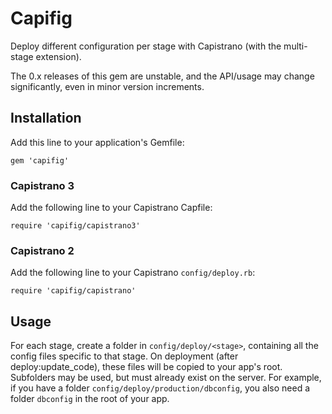 # Capifig

Deploy different configuration per stage with Capistrano (with the multi-stage extension).

The 0.x releases of this gem are unstable, and the API/usage may change significantly, even in minor version
increments.

## Installation

Add this line to your application's Gemfile:

    gem 'capifig'

### Capistrano 3

Add the following line to your Capistrano Capfile:

    require 'capifig/capistrano3'

### Capistrano 2

Add the following line to your Capistrano `config/deploy.rb`:

    require 'capifig/capistrano'

## Usage

For each stage, create a folder in `config/deploy/<stage>`, containing all the config files specific to that
stage. On deployment (after deploy:update_code), these files will be copied to your app's root. Subfolders may be used,
but must already exist on the server. For example, if you have a folder `config/deploy/production/dbconfig`, you
also need a folder `dbconfig` in the root of your app.
